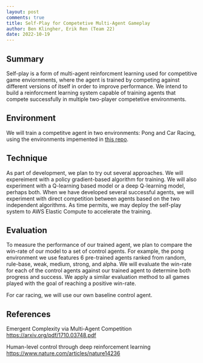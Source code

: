 ```yaml
---
layout: post
comments: true
title: Self-Play for Competetive Multi-Agent Gameplay
author: Ben Klingher, Erik Ren (Team 22)
date: 2022-10-19
---
```



## Summary
Self-play is a form of multi-agent reinforcment learning used for competitive game enviornments, where the agent is trained by competing against different versions of itself in order to improve performance. We intend to build a reinforcment learning system capable of training agents that compete successfully in multiple two-player competetive environments.

## Environment

We will train a competitve agent in two environments: Pong and Car Racing, using the environments impemented in [this repo](https://github.com/ucla-rlcourse/competitive-rl).

## Technique

As part of development, we plan to try out several approaches. We will expereiment with a policy gradient-based algorithm for training. We will also experiment with a Q-learning based model or a deep Q-learning model, perhaps both. When we have developed several successful agents, we will experiment with direct competition between agents based on the two independent algorithms. As time permits, we may deploy the self-play system to AWS Elastic Compute to accelerate the training. 

## Evaluation

To measure the performance of our trained agent, we plan to compare the win-rate of our model to a set of control agents. For example, the pong environment we use features 6 pre-trained agents ranked from random, rule-base, weak, medium, strong, and alpha. We will evaluate the win-rate for each of the control agents against our trained agent to determine both progress and success. We apply a similar evaluation method to all games played with the goal of reaching a positive win-rate.

For car racing, we will use our own baseline control agent.

## References

Emergent Complexity via Multi-Agent Competition
https://arxiv.org/pdf/1710.03748.pdf

Human-level control through deep reinforcement learning
https://www.nature.com/articles/nature14236
